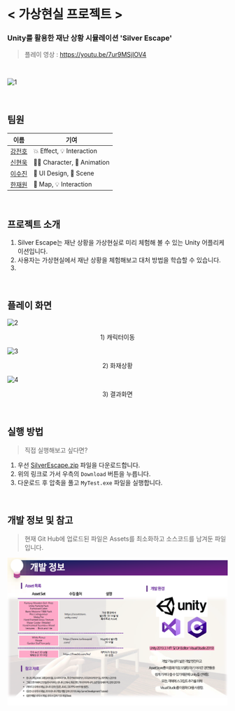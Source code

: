 # < 가상현실 프로젝트 >

### Unity를 활용한 재난 상황 시뮬레이션 'Silver Escape'
> 플레이 영상 : https://youtu.be/7ur9MSjIOV4

<br>

![1](https://user-images.githubusercontent.com/71180414/104817450-b6190900-5864-11eb-8a86-299084d89fef.gif)

<br>

## 팀원

|이름|기여|
|---|---|
|[강전호](https://github.com/jeonbar2)|💥 Effect, 💡 Interaction|
|[신현욱](https://github.com/woogie-s)|🙍‍♂️ Character, 🏃 Animation|
|[이수진](https://github.com/suzzini)|📄 UI Design, 🎥 Scene|
|[한재원](https://github.com/hanjo8813)|💒 Map, 💡 Interaction|

<br>

## 프로젝트 소개
1. Silver Escape는 재난 상황을 가상현실로 미리 체험해 볼 수 있는 Unity 어플리케이션입니다.
2. 사용자는 가상현실에서 재난 상황을 체험해보고 대처 방법을 학습할 수 있습니다.
3. 

<br>


## 플레이 화면
![2](https://user-images.githubusercontent.com/71180414/104819438-dfd82d00-5870-11eb-811d-0640d5e6ff3e.gif)
<p style='text-align:center'>1) 캐릭터이동<p>

![3](https://user-images.githubusercontent.com/71180414/104819455-fed6bf00-5870-11eb-93c5-4ff9fce94328.gif)
<p style='text-align:center'>2) 화재상황<p>

![4](https://user-images.githubusercontent.com/71180414/104819464-0e560800-5871-11eb-9488-c2a6a091454f.gif)
<p style='text-align:center'>3) 결과화면<p>


<br>

## 실행 방법
> 직접 실행해보고 싶다면?
1. 우선 [SilverEscape.zip](./SilverEscape.zip) 파일을 다운로드합니다. 
2. 위의 링크로 가서 우측의 `Download` 버튼을 누릅니다.
3. 다운로드 후 압축을 풀고 `MyTest.exe` 파일을 실행합니다.

<br>

## 개발 정보 및 참고
> 현재 Git Hub에 업로드된 파일은 Assets를 최소화하고 소스코드를 남겨둔 파일입니다.

<img src="./reference_img/info.png">
